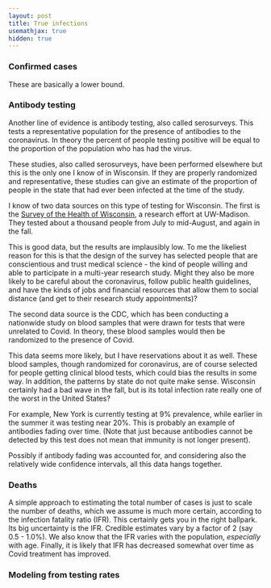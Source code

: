 ```yaml
---
layout: post
title: True infections
usemathjax: true
hidden: true
---
```


### Confirmed cases

These are basically a lower bound.

### Antibody testing
Another line of evidence is antibody testing, also called serosurveys. This tests a representative population for the presence of antibodies to the coronavirus. In theory the percent of people testing positive will be equal to the proportion of the population who has had the virus.

These studies, also called serosurveys, have been performed elsewhere but this is the only one I know of in Wisconsin. If they are properly randomized and representative, these studies can give an estimate of the proportion of people in the state that had ever been infected at the time of the study.

I know of two data sources on this type of testing for Wisconsin. The first is the [Survey of the Health of Wisconsin](https://show.wisc.edu/), a research effort at UW-Madison. They tested about a thousand people from July to mid-August, and again in the fall.

This is good data, but the results are implausibly low. To me the likeliest reason for this is that the design of the survey has selected people that are conscientious and trust medical science - the kind of people willing and able to participate in a multi-year research study. Might they also be more likely to be careful about the coronavirus, follow public health guidelines, and have the kinds of jobs and financial resources that allow them to social distance (and get to their research study appointments)?

The second data source is the CDC, which has been conducting a nationwide study on blood samples that were drawn for tests that were unrelated to Covid. In theory, these blood samples would then be randomized to the presence of Covid.

This data seems more likely, but I have reservations about it as well. These blood samples, though randomized for coronavirus, are of course selected for people getting clinical blood tests, which could bias the results in some way. In addition, the patterns by state do not quite make sense. Wisconsin certainly had a bad wave in the fall, but is its total infection rate really one of the worst in the United States? 

For example, New York is currently testing at 9% prevalence, while earlier in the summer it was testing near 20%. This is probably an example of antibodies fading over time. (Note that just because antibodies cannot be detected by this test does not mean that immunity is not longer present).

Possibly if antibody fading was accounted for, and considering also the relatively wide confidence intervals, all this data hangs together.

### Deaths
A simple approach to estimating the total number of cases is just to scale the number of deaths, which we assume is much more certain, according to the infection fatality ratio (IFR). This certainly gets you in the right ballpark. Its big uncertainty is the IFR. Credible estimates vary by a factor of 2 (say 0.5 - 1.0%). We also know that the IFR varies with the population, _especially_ with age. Finally, it is likely that IFR has decreased somewhat over time as Covid treatment has improved.


### Modeling from testing rates
